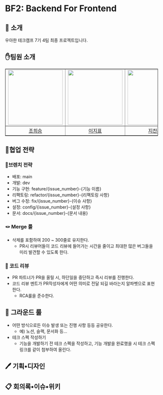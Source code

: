 # BF2: Backend For Frontend

## 🎤 소개

우아한 테크캠프 7기 4팀 최종 프로젝트입니다.

## ✋팀원 소개

<div>
    <table border=""4 width="100%">
        <td align="center"><a href="http://github.com/huiseung"><img src="https://github.com/huiseung.png" width="180px;" style="vertical-align:top" alt=""/>
        <td align="center"><a href="https://github.com/hellomatia"><img src="https://github.com/hellomatia.png" width="180px;" style="vertical-align:top" alt=""/>
        <td align="center"><a href="https://github.com/jcw1031"><img src="https://github.com/jcw1031.png" width="180px;" style="vertical-align:top" alt=""/>
        <td align="center"><a href="https://github.com/hek-git"><img src="https://github.com/hek-git.png" width="180px;" style="vertical-align:top" alt=""/>
        <tr />
        <td align="center"><a href="http://github.com/huiseung">조희승</td>
        <td align="center"><a href="http://github.com/hellomatia">이지표</td>
        <td align="center"><a href="http://github.com/jcw1031">지찬우</td>
        <td align="center"><a href="https://github.com/hek-git">홍은기</td>
    </table>
</div>

## 📒협업 전략

### 🌵브렌치 전략

- 배포: main
- 개발: dev
- 기능 구현: feature/{issue_number}-{기능 이름}
- 리팩토링: refactor/{issue_number}-{리팩토링 사항}
- 버그 수정: fix/{issue_number}-{이슈 사항}
- 설정: config/{issue_number}-{설정 사항}
- 문서: docs/{issue_number}-{문서 내용}

### 🪢 Merge 룰

- 삭제를 포함하여 200 ~ 300줄로 유지한다.
    - PR시 리뷰어들이 코드 리뷰에 들어가는 시간을 줄이고 최대한 많은 버그들을 미리 발견할 수 있도록 한다.

### 💬 코드 리뷰

- PR 파트너가 PR을 올릴 시, 하던일을 중단하고 즉시 리뷰를 진행한다.
- 코드 리뷰 멘트가 PR작성자에게 어떤 의미로 전달 되길 바라는지 알파벳으로 표현한다.
    - RCA룰을 준수한다.

## 📢 그라운드 룰

- 어떤 방식으로든 이슈 발생 또는 진행 사항 등등 공유한다.
    - 예) 노션, 슬랙, 문서화 등...
- 테크 스펙 작성하기
    - 기능을 개발하기 전 테크 스펙을 작성하고, 기능 개발을 완료했을 시 테크 스펙 링크를 같이 첨부하여 올린다.

## 🖊️ 기획•디자인

## 📋 회의록•이슈•위키

